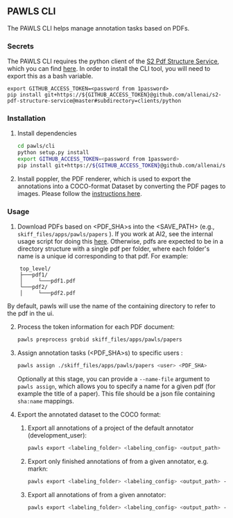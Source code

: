 ## PAWLS CLI

The PAWLS CLI helps manage annotation tasks based on PDFs.

### Secrets

The PAWLS CLI requires the python client of the [S2 Pdf Structure Service](https://github.com/allenai/s2-pdf-structure-service),
which you can find [here](https://allenai.1password.com/vaults/4736qu2dqfkjjxqs63w4c2gwt4/allitems/i73dbwizxzlu2savgd2pbrzyzq).
In order to install the CLI tool, you will need to export this as a bash variable.

```
export GITHUB_ACCESS_TOKEN=<password from 1password>
pip install git+https://${GITHUB_ACCESS_TOKEN}@github.com/allenai/s2-pdf-structure-service@master#subdirectory=clients/python
```


### Installation

1. Install dependencies

    ```bash
    cd pawls/cli
    python setup.py install
    export GITHUB_ACCESS_TOKEN=<password from 1password>
    pip install git+https://${GITHUB_ACCESS_TOKEN}@github.com/allenai/s2-pdf-structure-service@master#subdirectory=clients/python
    ```

2. Install poppler, the PDF renderer, which is used to export the annotations into a COCO-format Dataset by converting the PDF pages to images.
Please follow the [instructions here](https://github.com/Belval/pdf2image#windows). 

### Usage

1. Download PDFs based on <PDF_SHA>s into the <SAVE_PATH> (e.g., `skiff_files/apps/pawls/papers` ). If you work at AI2, see the internal usage script for doing this [here](../../scripts/ai2-internal). Otherwise, pdfs are expected to be in a directory structure with a single pdf per folder, where each folder's name is a unique id corresponding to that pdf. For example:
```
    top_level/
    ├───pdf1/
    │     └───pdf1.pdf
    └───pdf2/
    │     └───pdf2.pdf
```
By default, pawls will use the name of the containing directory to refer to the pdf in the ui.

2. Process the token information for each PDF document:
    ```bash
    pawls preprocess grobid skiff_files/apps/pawls/papers
    ```
3. Assign annotation tasks (<PDF_SHA>s) to specific users <user>:
    ```bash
    pawls assign ./skiff_files/apps/pawls/papers <user> <PDF_SHA>
    ```
    Optionally at this stage, you can provide a `--name-file` argument to `pawls assign`,
    which allows you to specify a name for a given pdf (for example the title of a paper).
    This file should be a json file containing `sha:name` mappings.
4. Export the annotated dataset to the COCO format:

    1. Export all annotations of a project of the default annotator (development_user):
        ```bash
        pawls export <labeling_folder> <labeling_config> <output_path>
        ```

    2. Export only finished annotations of from a given annotator, e.g. markn:
        ```bash
        pawls export <labeling_folder> <labeling_config> <output_path> -u markn
        ```

    3. Export all annotations of from a given annotator: 
        ```bash
        pawls export <labeling_folder> <labeling_config> <output_path> -u markn --all
        ```